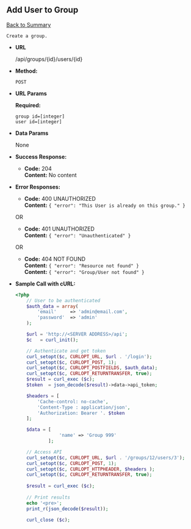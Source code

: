  **Add User to Group** 
  ----
   [Back to Summary](endpoints.md#groups-endpoints)
   
    Create a group.
  
  * **URL**
  
    /api/groups/{id}/users/{id}
  
  * **Method:**
  
    `POST`
    
  *  **URL Params**
  
     **Required:**
   
     `group id=[integer]`\
     `user id=[integer]`
  
  * **Data Params**
  
    None
  
  * **Success Response:**
  
    * **Code:** 204 <br />
      **Content:** No content 
      
   
  * **Error Responses:**
  
    * **Code:** 400 UNAUTHORIZED <br />
          **Content:** `{ "error": "This User is already on this group." }`
          
    OR
    
    * **Code:** 401 UNAUTHORIZED <br />
      **Content:** `{ "error": "Unauthenticated" }`
      
    OR
    
    * **Code:** 404 NOT FOUND <br />
    **Content:** `{ "error": "Resource not found" }`\
    **Content:** `{ "error": "Group/User not found" }`

   
 
  * **Sample Call with cURL:**
  
    ```php
    <?php
        // User to be authenticated
        $auth_data = array(
            'email' 	=> 'admin@email.com',
            'password' 	=> 'admin'
        );
    
        $url = 'http://<SERVER ADDRESS>/api';
        $c   = curl_init();
    
        // Authenticate and get token
        curl_setopt($c, CURLOPT_URL, $url . '/login');
        curl_setopt($c, CURLOPT_POST, 1);
        curl_setopt($c, CURLOPT_POSTFIELDS, $auth_data);
        curl_setopt($c, CURLOPT_RETURNTRANSFER, true);
        $result = curl_exec ($c);
        $token  = json_decode($result)->data->api_token;
    
        $headers = [
            'Cache-control: no-cache',
            'Content-Type : application/json',
            'Authorization: Bearer '. $token
        ];
    
        $data = [
                    'name' => 'Group 999'
                ];
    
        // Access API
        curl_setopt($c, CURLOPT_URL, $url . '/groups/12/users/3');
        curl_setopt($c, CURLOPT_POST, 1);
        curl_setopt($c, CURLOPT_HTTPHEADER, $headers );
        curl_setopt($c, CURLOPT_RETURNTRANSFER, true);
            
        $result = curl_exec ($c);
        
        // Print results
        echo '<pre>';
        print_r(json_decode($result));
      
        curl_close ($c);
    ```
    